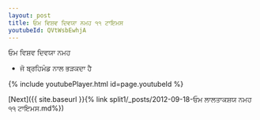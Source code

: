 ```yaml
---
layout: post
title: ਓਮ ਵਿਸ਼ਵ ਦਿਵਯਾ ਨਮਹ ੧੧ ਟਾਇਮਸ
youtubeId: QVtWsbEwhjA
---
```

 
 
 ਓਮ ਵਿਸ਼ਵ ਦਿਵਯਾ ਨਮਹ  
 
 -  ਜੋ ਬ੍ਰਹਿਮੰਡ ਨਾਲ ਭੜਕਦਾ ਹੈ 
 
  
 
  
 
 
 
 
 
 


{% include youtubePlayer.html id=page.youtubeId %}
 
[Next]({{ site.baseurl }}{% link  split1/_posts/2012-09-18-ਓਮ ਲਾਲਤਾਕਸ਼ਯ ਨਮਹ ੧੧ ਟਾਇਮਸ.md%})
 

